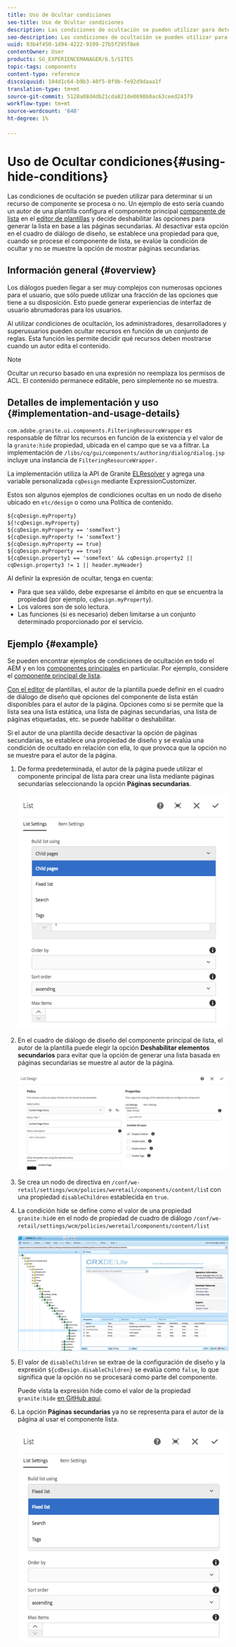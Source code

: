 ```yaml
---
title: Uso de Ocultar condiciones
seo-title: Uso de Ocultar condiciones
description: Las condiciones de ocultación se pueden utilizar para determinar si un recurso de componente se procesa o no.
seo-description: Las condiciones de ocultación se pueden utilizar para determinar si un recurso de componente se procesa o no.
uuid: 93b4f450-1d94-4222-9199-27b5f295f8e6
contentOwner: User
products: SG_EXPERIENCEMANAGER/6.5/SITES
topic-tags: components
content-type: reference
discoiquuid: 104d1c64-b9b3-40f5-8f9b-fe92d9daaa1f
translation-type: tm+mt
source-git-commit: 5128a08d4db21cda821de0698b0ac63ceed24379
workflow-type: tm+mt
source-wordcount: '648'
ht-degree: 1%

---
```



# Uso de Ocultar condiciones{#using-hide-conditions}

Las condiciones de ocultación se pueden utilizar para determinar si un recurso de componente se procesa o no. Un ejemplo de esto sería cuando un autor de una plantilla configura el componente principal [componente de lista](https://helpx.adobe.com/experience-manager/core-components/using/list.html) en el [editor de plantillas](/help/sites-authoring/templates.md) y decide deshabilitar las opciones para generar la lista en base a las páginas secundarias. Al desactivar esta opción en el cuadro de diálogo de diseño, se establece una propiedad para que, cuando se procese el componente de lista, se evalúe la condición de ocultar y no se muestre la opción de mostrar páginas secundarias.

## Información general {#overview}

Los diálogos pueden llegar a ser muy complejos con numerosas opciones para el usuario, que sólo puede utilizar una fracción de las opciones que tiene a su disposición. Esto puede generar experiencias de interfaz de usuario abrumadoras para los usuarios.

Al utilizar condiciones de ocultación, los administradores, desarrolladores y superusuarios pueden ocultar recursos en función de un conjunto de reglas. Esta función les permite decidir qué recursos deben mostrarse cuando un autor edita el contenido.

>[!NOTE]
>
>Ocultar un recurso basado en una expresión no reemplaza los permisos de ACL. El contenido permanece editable, pero simplemente no se muestra.

## Detalles de implementación y uso {#implementation-and-usage-details}

`com.adobe.granite.ui.components.FilteringResourceWrapper` es responsable de filtrar los recursos en función de la existencia y el valor de la  `granite:hide` propiedad, ubicada en el campo que se va a filtrar. La implementación de `/libs/cq/gui/components/authoring/dialog/dialog.jsp` incluye una instancia de `FilteringResourceWrapper.`

La implementación utiliza la API de Granite [ELResolver](https://helpx.adobe.com/experience-manager/6-5/sites/developing/using/reference-materials/granite-ui/api/jcr_root/libs/granite/ui/docs/server/el.html) y agrega una variable personalizada `cqDesign` mediante ExpressionCustomizer.

Estos son algunos ejemplos de condiciones ocultas en un nodo de diseño ubicado en `etc/design` o como una Política de contenido.

```
${cqDesign.myProperty}
${!cqDesign.myProperty}
${cqDesign.myProperty == 'someText'}
${cqDesign.myProperty != 'someText'}
${cqDesign.myProperty == true}
${cqDesign.myProperty == true}
${cqDesign.property1 == 'someText' && cqDesign.property2 || cqDesign.property3 != 1 || header.myHeader}
```

Al definir la expresión de ocultar, tenga en cuenta:

* Para que sea válido, debe expresarse el ámbito en que se encuentra la propiedad (por ejemplo, `cqDesign.myProperty`).
* Los valores son de solo lectura.
* Las funciones (si es necesario) deben limitarse a un conjunto determinado proporcionado por el servicio.

## Ejemplo {#example}

Se pueden encontrar ejemplos de condiciones de ocultación en todo el AEM y en los [componentes principales](https://docs.adobe.com/content/help/es-ES/experience-manager-core-components/using/introduction.html) en particular. Por ejemplo, considere el [componente principal de lista](https://helpx.adobe.com/experience-manager/core-components/using/list.html).

[Con el editor](/help/sites-authoring/templates.md) de plantillas, el autor de la plantilla puede definir en el cuadro de diálogo de diseño qué opciones del componente de lista están disponibles para el autor de la página. Opciones como si se permite que la lista sea una lista estática, una lista de páginas secundarias, una lista de páginas etiquetadas, etc. se puede habilitar o deshabilitar.

Si el autor de una plantilla decide desactivar la opción de páginas secundarias, se establece una propiedad de diseño y se evalúa una condición de ocultado en relación con ella, lo que provoca que la opción no se muestre para el autor de la página.

1. De forma predeterminada, el autor de la página puede utilizar el componente principal de lista para crear una lista mediante páginas secundarias seleccionando la opción **Páginas secundarias**.

   ![chlimage_1-218](assets/chlimage_1-218.png)

1. En el cuadro de diálogo de diseño del componente principal de lista, el autor de la plantilla puede elegir la opción **Deshabilitar elementos secundarios** para evitar que la opción de generar una lista basada en páginas secundarias se muestre al autor de la página.

   ![chlimage_1-219](assets/chlimage_1-219.png)

1. Se crea un nodo de directiva en `/conf/we-retail/settings/wcm/policies/weretail/components/content/lis`t con una propiedad `disableChildren` establecida en `true`.
1. La condición hide se define como el valor de una propiedad `granite:hid`e en el nodo de propiedad de cuadro de diálogo `/conf/we-retail/settings/wcm/policies/weretail/components/content/list`

   ![chlimage_1-220](assets/chlimage_1-220.png)

1. El valor de `disableChildren` se extrae de la configuración de diseño y la expresión `${cdDesign.disableChildren}` se evalúa como `false`, lo que significa que la opción no se procesará como parte del componente.

   Puede vista la expresión hide como el valor de la propiedad `granite:hide` [en GitHub aquí](https://github.com/Adobe-Marketing-Cloud/aem-core-wcm-components/blob/master/content/src/content/jcr_root/apps/core/wcm/components/list/v1/list/_cq_dialog/.content.xml#L40).

1. La opción **Páginas secundarias** ya no se representa para el autor de la página al usar el componente lista.

   ![chlimage_1-221](assets/chlimage_1-221.png)

